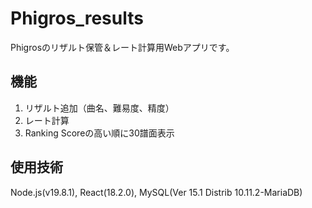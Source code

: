 # Phigros_results
Phigrosのリザルト保管＆レート計算用Webアプリです。

## 機能
1. リザルト追加（曲名、難易度、精度）
2. レート計算
3. Ranking Scoreの高い順に30譜面表示

## 使用技術
Node.js(v19.8.1), React(18.2.0), MySQL(Ver 15.1 Distrib 10.11.2-MariaDB)
